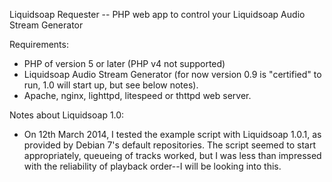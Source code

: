 Liquidsoap Requester -- PHP web app to control your Liquidsoap Audio Stream Generator

Requirements:

 * PHP of version 5 or later (PHP v4 not supported)
 * Liquidsoap Audio Stream Generator (for now version 0.9 is "certified" to run, 1.0 will start up, but see below notes).
 * Apache, nginx, lighttpd, litespeed or thttpd web server.

Notes about Liquidsoap 1.0:

 * On 12th March 2014, I tested the example script with Liquidsoap 1.0.1, as provided by Debian 7's default repositories.  The script seemed to start appropriately, queueing of tracks worked, but I was less than impressed with the reliability of playback order--I will be looking into this.

